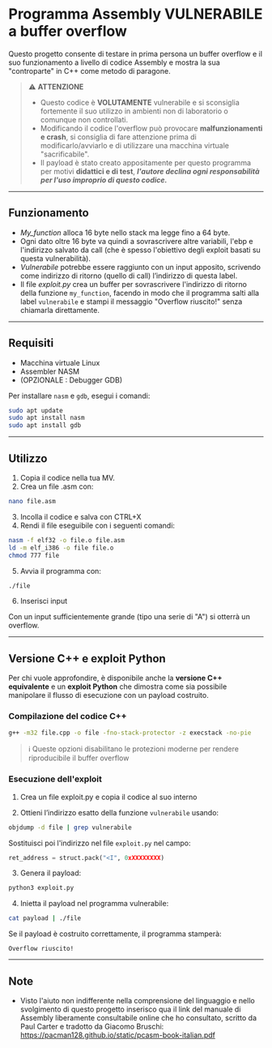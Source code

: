 # Programma Assembly VULNERABILE a buffer overflow

Questo progetto consente di testare in prima persona un buffer overflow e il suo funzionamento
a livello di codice Assembly e mostra la sua "controparte" in C++ come metodo di paragone.

> ⚠️ **ATTENZIONE**  
> - Questo codice è **VOLUTAMENTE** vulnerabile e si sconsiglia fortemente il suo utilizzo in ambienti non di laboratorio o comunque non controllati.  
> - Modificando il codice l'overflow può provocare **malfunzionamenti e crash**, si consiglia di fare attenzione prima di modificarlo/avviarlo e di utilizzare una macchina virtuale "sacrificabile".
> - Il payload è stato creato appositamente per questo programma per motivi **didattici e di test**, ***l'autore declina ogni responsabilità per l'uso improprio di questo codice.***


---

## Funzionamento

- *My_function* alloca 16 byte nello stack ma legge fino a 64 byte.
- Ogni dato oltre 16 byte va quindi a sovrascrivere altre variabili, l'ebp e l'indirizzo salvato da call (che è spesso l'obiettivo degli exploit basati su questa vulnerabilità).
- *Vulnerabile* potrebbe essere raggiunto con un input apposito, scrivendo come indirizzo di ritorno (quello di call) l’indirizzo di questa label.
- Il file *exploit.py* crea un buffer per sovrascrivere l'indirizzo di ritorno della funzione `my_function`, facendo in modo che il programma salti alla label `vulnerabile` e stampi il messaggio "Overflow riuscito!" senza chiamarla direttamente.

---

## Requisiti

- Macchina virtuale Linux
- Assembler NASM
- (OPZIONALE : Debugger GDB)

Per installare `nasm` e `gdb`, esegui i comandi:

```bash
sudo apt update
sudo apt install nasm
sudo apt install gdb
```

---

## Utilizzo

1. Copia il codice nella tua MV.
2. Crea un file .asm con:
```bash
nano file.asm
```
3. Incolla il codice e salva con CTRL+X
4. Rendi il file eseguibile con i seguenti comandi:
```bash
nasm -f elf32 -o file.o file.asm
ld -m elf_i386 -o file file.o
chmod 777 file
```
5. Avvia il programma con:
```bash
./file
```
6. Inserisci input

Con un input sufficientemente grande (tipo una serie di "A") si otterrà un overflow.

---

## Versione C++ e exploit Python

Per chi vuole approfondire, è disponibile anche la **versione C++ equivalente** e un **exploit Python** che dimostra come sia possibile manipolare il flusso di esecuzione con un payload costruito.

### Compilazione del codice C++

```bash
g++ -m32 file.cpp -o file -fno-stack-protector -z execstack -no-pie
```

> ℹ️ Queste opzioni disabilitano le protezioni moderne per rendere riproducibile il buffer overflow

### Esecuzione dell'exploit

1. Crea un file exploit.py e copia il codice al suo interno

2. Ottieni l’indirizzo esatto della funzione `vulnerabile` usando:
```bash
objdump -d file | grep vulnerabile
```

Sostituisci poi l'indirizzo nel file `exploit.py` nel campo:
```python
ret_address = struct.pack("<I", 0xXXXXXXXX)
```

3. Genera il payload:
```bash
python3 exploit.py
```

4. Inietta il payload nel programma vulnerabile:
```bash
cat payload | ./file
```

Se il payload è costruito correttamente, il programma stamperà:
```
Overflow riuscito!
```

---

## Note

- Visto l'aiuto non indifferente nella comprensione del linguaggio e nello svolgimento di questo progetto inserisco qua il link del manuale di Assembly liberamente consultabile online che ho consultato, scritto da Paul Carter e tradotto da Giacomo Bruschi: https://pacman128.github.io/static/pcasm-book-italian.pdf